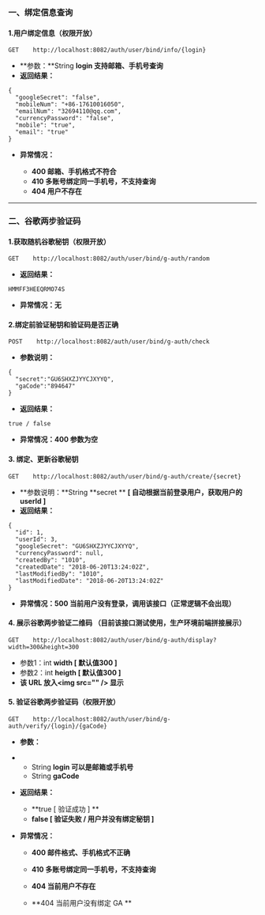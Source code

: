 ### 一、绑定信息查询

#### 1.用户绑定信息（权限开放）

```
GET    http://localhost:8082/auth/user/bind/info/{login}
```

* **参数：**String **login  支持邮箱、手机号查询**
* **返回结果：**

```
{
  "googleSecret": "false",
  "mobileNum": "+86-17610016050",
  "emailNum": "32694110@qq.com",
  "currencyPassword": "false",
  "mobile": "true",
  "email": "true"
}
```

* **异常情况：**

  * **400  邮箱、手机格式不符合**
  * **410  多账号绑定同一手机号，不支持查询**
  * **404  用户不存在**

---

### 二、谷歌两步验证码

#### 1.获取随机谷歌秘钥（权限开放）

```
GET    http://localhost:8082/auth/user/bind/g-auth/random
```

* **返回结果：**

```
HMMFF3HEEQRMO74S
```

* **异常情况：无**

#### 2.绑定前验证秘钥和验证码是否正确

```
POST    http://localhost:8082/auth/user/bind/g-auth/check
```

* **参数说明：**

```
{
  "secret":"GU6SHXZJYYCJXYYQ",
  "gaCode":"894647"
}
```

* **返回结果：**

```
true / false
```

* **异常情况：400  参数为空**

#### 3. 绑定、更新谷歌秘钥

```
GET    http://localhost:8082/auth/user/bind/g-auth/create/{secret}
```

* **参数说明：**String **secret  ** **\[ 自动根据当前登录用户，获取用户的 userId  \]**
* **返回结果：**

```
{
  "id": 1,
  "userId": 3,
  "googleSecret": "GU6SHXZJYYCJXYYQ",
  "currencyPassword": null,
  "createdBy": "1010",
  "createdDate": "2018-06-20T13:24:02Z",
  "lastModifiedBy": "1010",
  "lastModifiedDate": "2018-06-20T13:24:02Z"
}
```

* **异常情况：500 当前用户没有登录，调用该接口（正常逻辑不会出现）**

#### 4. 展示谷歌两步验证二维码 （目前该接口测试使用，生产环境前端拼接展示）

```
GET    http://localhost:8082/auth/user/bind/g-auth/display?width=300&height=300
```

* 参数1：int **width  \[ 默认值300 \]**
* 参数2：int **heigth  \[ 默认值300 \]**
* **该 URL 放入&lt;img src="" /&gt; 显示**

#### 5. 验证谷歌两步验证码（权限开放）

```
GET    http://localhost:8082/auth/user/bind/g-auth/verify/{login}/{gaCode}
```

* **参数：**

* * String **login  可以是邮箱或手机号**
  * String **gaCode**
* **返回结果：**

  * **true \[ 验证成功 \] **
  * **false \[ 验证失败 / 用户并没有绑定秘钥 \]**

* **异常情况：**

  * **400 邮件格式、手机格式不正确**
  * **410  多账号绑定同一手机号，不支持查询**
  * **404 当前用户不存在**

  * **404 当前用户没有绑定 GA **



